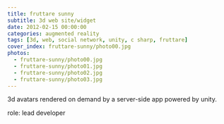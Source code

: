```yaml
---
title: fruttare sunny
subtitle: 3d web site/widget
date: 2012-02-15 00:00:00
categories: augmented reality
tags: [3d, web, social network, unity, c sharp, fruttare]
cover_index: fruttare-sunny/photo00.jpg
photos:
  - fruttare-sunny/photo00.jpg
  - fruttare-sunny/photo01.jpg
  - fruttare-sunny/photo02.jpg
  - fruttare-sunny/photo03.jpg
---
```

3d avatars rendered on demand by a server-side app powered by unity.

role: lead developer
